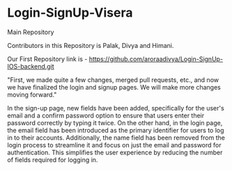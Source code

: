 # Login-SignUp-Visera

Main Repository

Contributors in this Repository is Palak, Divya and Himani.

 Our First Repository link is - https://github.com/aroraadivya/Login-SignUp-IOS-backend.git

 "First, we made quite a few changes, merged pull requests, etc., and now we have finalized the login and signup pages. We will make more changes moving forward."

 
In the sign-up page, new fields have been added, specifically for the user's email and a confirm password option to ensure that users enter their password correctly by typing it twice. On the other hand, in the login page, the email field has been introduced as the primary identifier for users to log in to their accounts. Additionally, the name field has been removed from the login process to streamline it and focus on just the email and password for authentication. This simplifies the user experience by reducing the number of fields required for logging in.
